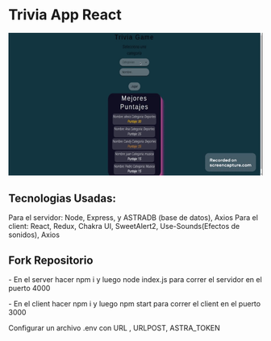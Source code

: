 <h1> Trivia App React </h1>

<img src='./img/imagen.gif' alt='imagen' />


<h2>Tecnologias Usadas:</h2>

<p>
    Para el servidor: Node, Express, y ASTRADB (base de datos), Axios
    Para el client: React, Redux, Chakra UI, SweetAlert2, Use-Sounds(Efectos de sonidos), Axios
</p>

<h2> Fork Repositorio </h2>
<p>
    - En el server hacer npm i y luego node index.js para correr el servidor en el puerto 4000
</p>
<p>
    - En el client hacer npm i y luego npm start para correr el client en el puerto 3000
</p>
<p>
    Configurar un archivo .env con URL , URLPOST, ASTRA_TOKEN
</p>